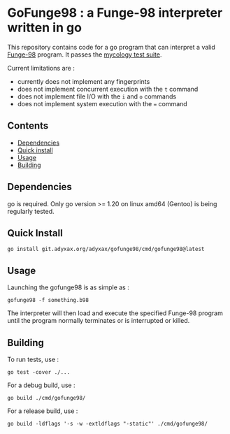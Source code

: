# GoFunge98 : a Funge-98 interpreter written in go

This repository contains code for a go program that can interpret a valid [Funge-98](https://github.com/catseye/Funge-98/blob/master/doc/funge98.markdown) program. It passes the [mycology test suite](https://github.com/Deewiant/Mycology).

Current limitations are :
- currently does not implement any fingerprints
- does not implement concurrent execution with the `t` command
- does not implement file I/O with the `i` and `o` commands
- does not implement system execution with the `=` command

## Contents

- [Dependencies](#dependencies)
- [Quick install](#quick-install)
- [Usage](#usage)
- [Building](#building)

## Dependencies

go is required. Only go version >= 1.20 on linux amd64 (Gentoo) is being regularly tested.

## Quick Install

```
go install git.adyxax.org/adyxax/gofunge98/cmd/gofunge98@latest
```

## Usage

Launching the gofunge98 is as simple as :
```
gofunge98 -f something.b98
```

The interpreter will then load and execute the specified Funge-98 program until the program normally terminates or is interrupted or killed.

## Building

To run tests, use :
```
go test -cover ./...
```

For a debug build, use :
```
go build ./cmd/gofunge98/
```

For a release build, use :
```
go build -ldflags '-s -w -extldflags "-static"' ./cmd/gofunge98/
```
